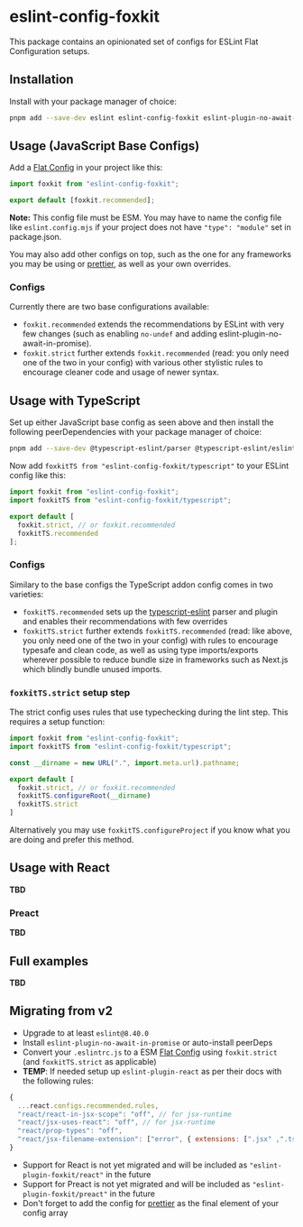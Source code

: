 # eslint-config-foxkit

This package contains an opinionated set of configs for ESLint Flat Configuration setups.

## Installation

Install with your package manager of choice:

```bash
pnpm add --save-dev eslint eslint-config-foxkit eslint-plugin-no-await-in-promise
```

## Usage (JavaScript Base Configs)

Add a [Flat Config] in your project like this:

```js
import foxkit from "eslint-config-foxkit";

export default [foxkit.recommended];
```

**Note:** This config file must be ESM. You may have to name the config file like `eslint.config.mjs` if your project does not have `"type": "module"` set in package.json.

You may also add other configs on top, such as the one for any frameworks you may be using or [prettier], as well as your own overrides.

### Configs

Currently there are two base configurations available:

- `foxkit.recommended` extends the recommendations by ESLint with very few changes (such as enabling `no-undef` and adding eslint-plugin-no-await-in-promise).
- `foxkit.strict` further extends `foxkit.recommended` (read: you only need one of the two in your config) with various other stylistic rules to encourage cleaner code and usage of newer syntax.

## Usage with TypeScript

Set up either JavaScript base config as seen above and then install the following peerDependencies with your package manager of choice:

```bash
pnpm add --save-dev @typescript-eslint/parser @typescript-eslint/eslint-plugin
```

Now add `foxkitTS from "eslint-config-foxkit/typescript"` to your ESLint config like this:

```js
import foxkit from "eslint-config-foxkit";
import foxkitTS from "eslint-config-foxkit/typescript";

export default [
  foxkit.strict, // or foxkit.recommended
  foxkitTS.recommended
];
```

### Configs

Similary to the base configs the TypeScript addon config comes in two varieties:

- `foxkitTS.recommended` sets up the [typescript-eslint] parser and plugin and enables their recommendations with few overrides
- `foxkitTS.strict` further extends `foxkitTS.recommended` (read: like above, you only need one of the two in your config) with rules to encourage typesafe and clean code, as well as using type imports/exports wherever possible to reduce bundle size in frameworks such as Next.js which blindly bundle unused imports.

### `foxkitTS.strict` setup step

The strict config uses rules that use typechecking during the lint step. This requires a setup function:

```js
import foxkit from "eslint-config-foxkit";
import foxkitTS from "eslint-config-foxkit/typescript";

const __dirname = new URL(".", import.meta.url).pathname;

export default [
  foxkit.strict, // or foxkit.recommended
  foxkitTS.configureRoot(__dirname)
  foxkitTS.strict
]
```

Alternatively you may use `foxkitTS.configureProject` if you know what you are doing and prefer this method.

## Usage with React

**TBD**

### Preact

**TBD**

## Full examples

**TBD**

## Migrating from v2

- Upgrade to at least `eslint@8.40.0`
- Install `eslint-plugin-no-await-in-promise` or auto-install peerDeps
- Convert your `.eslintrc.js` to a ESM [Flat Config] using `foxkit.strict` (and `foxkitTS.strict` as applicable)
- **TEMP**: If needed setup up `eslint-plugin-react` as per their docs with the following rules:

```js
{
  ...react.configs.recommended.rules,
  "react/react-in-jsx-scope": "off", // for jsx-runtime
  "react/jsx-uses-react": "off", // for jsx-runtime
  "react/prop-types": "off",
  "react/jsx-filename-extension": ["error", { extensions: [".jsx" ,".tsx"] }]
}
```

- Support for React is not yet migrated and will be included as `"eslint-plugin-foxkit/react"` in the future
- Support for Preact is not yet migrated and will be included as `"eslint-plugin-foxkit/preact"` in the future
- Don't forget to add the config for [prettier] as the final element of your config array

[Flat Config]: (https://eslint.org/docs/latest/use/configure/configuration-files-new)
[typescript-eslint]: (https://typescript-eslint.io/)
[prettier]: (https://www.npmjs.com/package/eslint-config-prettier)

